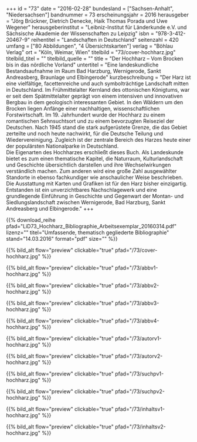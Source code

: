 +++
id = "73"
date = "2016-02-28"
bundesland = ["Sachsen-Anhalt", "Niedersachsen"]
bandnummer = 73
erscheinungsjahr = 2016
herausgeber = "Jörg Brückner, Dietrich Denecke, Haik Thomas Porada und Uwe Wegener"
herausgeberinstitut = "Leibniz-Institut für Länderkunde e.V. und Sächsische Akademie der Wissenschaften zu Leipzig"
isbn = "978-3-412-20467-9"
reihentitel = "Landschaften in Deutschland"
seitenzahl = 420 
umfang = ["80 Abbildungen",  "4 Übersichtskarten"]
verlag = "Böhlau Verlag"
ort = "Köln, Weimar, Wien"
titelbild = "73/cover-hochharz.jpg"
titelbild_titel = ""
titelbild_quelle = ""
title = "Der Hochharz – Vom Brocken bis in das nördliche Vorland"
untertitel = "Eine landeskundliche Bestandsaufnahme im Raum Bad Harzburg, Wernigerode, Sankt Andreasberg, Braunlage und Elbingerode"
kurzbeschreibung = "Der Harz ist eine vielfältige, facettenreiche und auch symbolträch­tige Landschaft mitten in Deutschland. Im Frühmittelalter Kernland des ottonischen Königtums, war er seit dem Spätmittelalter geprägt von einem intensiven und innovativen Bergbau in dem geologisch inter­essanten Gebiet. In den Wäldern um den Brocken liegen Anfänge einer nachhaltigen, wissenschaftlichen Forstwirtschaft. Im 19. Jahr­hundert wurde der Hochharz zu einem romantischen Sehnsuchtsort und zu einem bevorzugten Reiseziel der Deutschen. Nach 1945 stand die stark aufgerüstete Grenze, die das Gebiet zerteilte und noch heute nachwirkt, für die Deutsche Teilung und Wiedervereinigung. Zugleich ist der zentrale Bereich des Harzes heute einer der popu­lärsten Nationalparke in Deutschland. <br> Die Eigenarten des Hochharzes erschließt dieses Buch. Als Landes­kunde bietet es zum einen thematische Kapitel, die Naturraum, Kulturlandschaft und Geschichte übersichtlich darstellen und ihre Wechselwirkungen verständlich machen. Zum anderen wird eine große Zahl ausgewählter Standorte in ebenso fachkundiger wie anschaulicher Weise beschrieben. Die Ausstattung mit Karten und Grafiken ist für den Harz bisher einzigartig. Entstanden ist ein un­verzichtbares Nachschlagewerk und eine grundlegende Einführung in Geschichte und Gegenwart der Montan- und Siedlungslandschaft zwischen Wernigerode, Bad Harzburg, Sankt Andreasberg und Elbingerode."
+++

{{% download_reihe pfad="LiD73_Hochharz_Bibliographie_Arbeitsexemplar_20160314.pdf" lizenz="" titel="Umfassende, thematisch gegliederte Bibliographie" stand="14.03.2016" format="pdf" size="" %}}

{{% bild_alt flow="preview" clickable="true" pfad="/73/cover-hochharz.jpg"   %}}

{{% bild_alt flow="preview" clickable="true" pfad="/73/abbv1-hochharz.jpg"   %}}

{{% bild_alt flow="preview" clickable="true" pfad="/73/abbv2-hochharz.jpg"   %}}

{{% bild_alt flow="preview" clickable="true" pfad="/73/abbv3-hochharz.jpg"   %}}

{{% bild_alt flow="preview" clickable="true" pfad="/73/abbv4-hochharz.jpg"   %}}

{{% bild_alt flow="preview" clickable="true" pfad="/73/autorv1-hochharz.jpg"   %}}

{{% bild_alt flow="preview" clickable="true" pfad="/73/autorv2-hochharz.jpg"   %}}

{{% bild_alt flow="preview" clickable="true" pfad="/73/suchpv1-hochharz.jpg"   %}}

{{% bild_alt flow="preview" clickable="true" pfad="/73/suchpv2-hochharz.jpg"   %}}

{{% bild_alt flow="preview" clickable="true" pfad="/73/inhaltsv1-hochharz.jpg"   %}}

{{% bild_alt flow="preview" clickable="true" pfad="/73/inhaltsv2-hochharz.jpg"   %}}
